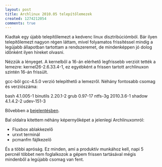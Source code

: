 ```yaml
---
layout: post
title: Archlinux 2010.05 telepítőlemezek
created: 1274212054
comments: true
---
```

Kiadtak egy újabb telepítőlemezt a kedvenc linux disztribúciómból. Bár ilyen telepítőlemezt nagyon régen láttam, mivel folyamatos frissítéssel mindig a legújabb állapotban tartottam a rendszeremet, de mindenképpen jó dolog időnként ilyen híreket olvasni.

Nézzük a lényeget. A kernelből a 16-án elérhető legfrissebb verziót tették a lemezre:
kernel26-2.6.33.4-1, ez egyébként a frissen tartott archlinuxon szintén 16-án frissült.

gcc-ből gcc-4.5.0 verzió telepíthető a lemezről. Néhány fontosabb csomag és verziószáma:

bash 4.1.005-1
binutils 2.20.1-2
grub 0.97-17
ntfs-3g 2010.3.6-1
shadow 4.1.4.2-2
udev-151-3

Bővebben a <a href="http://www.archlinux.org/news/500/">bejelentésben</a>.

Bal oldalra kitettem néhány képernyőképet a jelenlegi Archlinuxomról:
<ul>
<li><span>Fluxbox</span> ablakkezelő</li>
<li><span>urxvt</span> terminál</li>
<li><span>pcmanfm</span> fájlkezelő</li>
</ul>

És a többi apróság. Ez minden, ami a produktív munkához kell, napi 5 percnél többet nem foglalkozok a gépem frissen tartásával mégis mindenből a legújabb csomag van fent.
